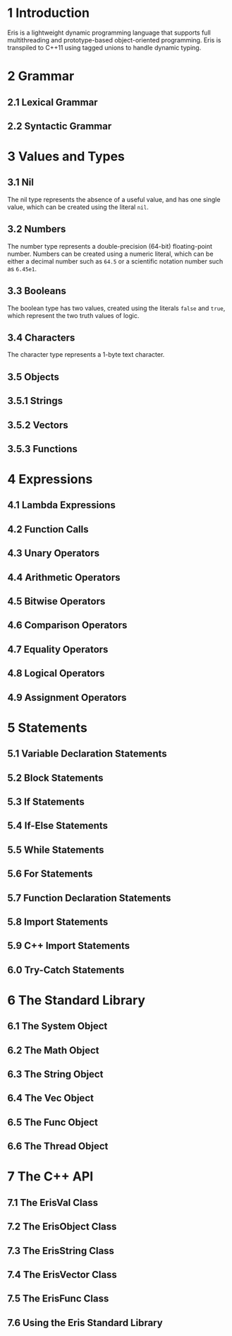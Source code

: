 # 1 Introduction
Eris is a lightweight dynamic programming language that supports full multithreading and prototype-based object-oriented programming. Eris is transpiled to C++11 using tagged unions to handle dynamic typing.

# 2 Grammar
## 2.1 Lexical Grammar
## 2.2 Syntactic Grammar
# 3 Values and Types
## 3.1 Nil
The nil type represents the absence of a useful value, and has one single value, which can be created using the literal `nil`.

## 3.2 Numbers
The number type represents a double-precision (64-bit) floating-point number. Numbers can be created using a numeric literal, which can be either a decimal number such as `64.5` or a scientific notation number such as `6.45e1`.

## 3.3 Booleans
The boolean type has two values, created using the literals `false` and `true`, which represent the two truth values of logic. 

## 3.4 Characters
The character type represents a 1-byte text character. 

## 3.5 Objects
## 3.5.1 Strings 
## 3.5.2 Vectors
## 3.5.3 Functions
# 4 Expressions
## 4.1 Lambda Expressions
## 4.2 Function Calls
## 4.3 Unary Operators
## 4.4 Arithmetic Operators
## 4.5 Bitwise Operators
## 4.6 Comparison Operators
## 4.7 Equality Operators
## 4.8 Logical Operators
## 4.9 Assignment Operators
# 5 Statements
## 5.1 Variable Declaration Statements
## 5.2 Block Statements
## 5.3 If Statements
## 5.4 If-Else Statements
## 5.5 While Statements
## 5.6 For Statements
## 5.7 Function Declaration Statements
## 5.8 Import Statements
## 5.9 C++ Import Statements
## 6.0 Try-Catch Statements

# 6 The Standard Library
## 6.1 The System Object
## 6.2 The Math Object
## 6.3 The String Object
## 6.4 The Vec Object
## 6.5 The Func Object
## 6.6 The Thread Object
# 7 The C++ API
## 7.1 The ErisVal Class
## 7.2 The ErisObject Class
## 7.3 The ErisString Class
## 7.4 The ErisVector Class
## 7.5 The ErisFunc Class
## 7.6 Using the Eris Standard Library